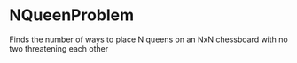 # NQueenProblem
Finds the number of ways to place N queens on an NxN chessboard with no two threatening each other
